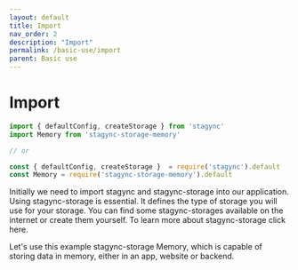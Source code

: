 ```yaml
---
layout: default
title: Import
nav_order: 2
description: "Import"
permalink: /basic-use/import
parent: Basic use
---
```


# Import
```javascript
import { defaultConfig, createStorage } from 'stagync'
import Memory from 'stagync-storage-memory'

// or

const { defaultConfig, createStorage }  = require('stagync').default
const Memory = require('stagync-storage-memory').default
```
Initially we need to import stagync and stagync-storage into our application. Using stagync-storage is essential. It defines the type of storage you will use for your storage. You can find some stagync-storages available on the internet or create them yourself. To learn more about stagync-storage click here.

Let's use this example stagync-storage Memory, which is capable of storing data in memory, either in an app, website or backend.

